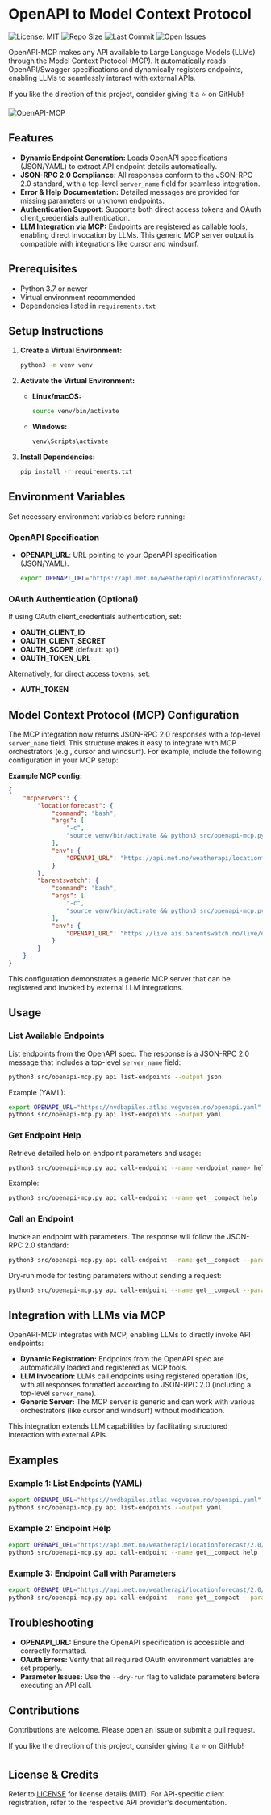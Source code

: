 # OpenAPI to Model Context Protocol

![License: MIT](https://img.shields.io/badge/License-MIT-yellow.svg)
![Repo Size](https://img.shields.io/github/repo-size/gujord/OpenAPI-MCP)
![Last Commit](https://img.shields.io/github/last-commit/gujord/OpenAPI-MCP)
![Open Issues](https://img.shields.io/github/issues/gujord/OpenAPI-MCP)

OpenAPI-MCP makes any API available to Large Language Models (LLMs) through the Model Context Protocol (MCP). It automatically reads OpenAPI/Swagger specifications and dynamically registers endpoints, enabling LLMs to seamlessly interact with external APIs.

If you like the direction of this project, consider giving it a ⭐ on GitHub!

![OpenAPI-MCP](OpenAPI-MCP.png)

## Features

- **Dynamic Endpoint Generation:** Loads OpenAPI specifications (JSON/YAML) to extract API endpoint details automatically.
- **JSON-RPC 2.0 Compliance:** All responses conform to the JSON-RPC 2.0 standard, with a top-level `server_name` field for seamless integration.
- **Error & Help Documentation:** Detailed messages are provided for missing parameters or unknown endpoints.
- **Authentication Support:** Supports both direct access tokens and OAuth client_credentials authentication.
- **LLM Integration via MCP:** Endpoints are registered as callable tools, enabling direct invocation by LLMs. This generic MCP server output is compatible with integrations like cursor and windsurf.

## Prerequisites

- Python 3.7 or newer
- Virtual environment recommended
- Dependencies listed in `requirements.txt`

## Setup Instructions

1. **Create a Virtual Environment:**

   ```bash
   python3 -m venv venv
   ```

2. **Activate the Virtual Environment:**

   - **Linux/macOS:**
     ```bash
     source venv/bin/activate
     ```

   - **Windows:**
     ```bash
     venv\Scripts\activate
     ```

3. **Install Dependencies:**

   ```bash
   pip install -r requirements.txt
   ```

## Environment Variables

Set necessary environment variables before running:

### OpenAPI Specification

- **OPENAPI_URL**: URL pointing to your OpenAPI specification (JSON/YAML).

  ```bash
  export OPENAPI_URL="https://api.met.no/weatherapi/locationforecast/2.0/swagger"
  ```

### OAuth Authentication (Optional)

If using OAuth client_credentials authentication, set:

- **OAUTH_CLIENT_ID**
- **OAUTH_CLIENT_SECRET**
- **OAUTH_SCOPE** (default: `api`)
- **OAUTH_TOKEN_URL**

Alternatively, for direct access tokens, set:

- **AUTH_TOKEN**

## Model Context Protocol (MCP) Configuration

The MCP integration now returns JSON-RPC 2.0 responses with a top-level `server_name` field. This structure makes it easy to integrate with MCP orchestrators (e.g., cursor and windsurf). For example, include the following configuration in your MCP setup:

**Example MCP config:**

```json
{
    "mcpServers": {
        "locationforecast": {
            "command": "bash",
            "args": [
                "-c",
                "source venv/bin/activate && python3 src/openapi-mcp.py --server locationforecast api list-endpoints"
            ],
            "env": {
                "OPENAPI_URL": "https://api.met.no/weatherapi/locationforecast/2.0/swagger"
            }
        },
        "barentswatch": {
            "command": "bash",
            "args": [
                "-c",
                "source venv/bin/activate && python3 src/openapi-mcp.py --server barentswatch api list-endpoints"
            ],
            "env": {
                "OPENAPI_URL": "https://live.ais.barentswatch.no/live/openapi/ais/openapi.json"
            }
        }
    }
}
```

This configuration demonstrates a generic MCP server that can be registered and invoked by external LLM integrations.

## Usage

### List Available Endpoints

List endpoints from the OpenAPI spec. The response is a JSON-RPC 2.0 message that includes a top-level `server_name` field:

```bash
python3 src/openapi-mcp.py api list-endpoints --output json
```

Example (YAML):

```bash
export OPENAPI_URL="https://nvdbapiles.atlas.vegvesen.no/openapi.yaml"
python3 src/openapi-mcp.py api list-endpoints --output yaml
```

### Get Endpoint Help

Retrieve detailed help on endpoint parameters and usage:

```bash
python3 src/openapi-mcp.py api call-endpoint --name <endpoint_name> help
```

Example:

```bash
python3 src/openapi-mcp.py api call-endpoint --name get__compact help
```

### Call an Endpoint

Invoke an endpoint with parameters. The response will follow the JSON-RPC 2.0 standard:

```bash
python3 src/openapi-mcp.py api call-endpoint --name get__compact --param lat=60 --param lon=10
```

Dry-run mode for testing parameters without sending a request:

```bash
python3 src/openapi-mcp.py api call-endpoint --name get__compact --param lat=60 --param lon=10 --dry-run
```

## Integration with LLMs via MCP

OpenAPI-MCP integrates with MCP, enabling LLMs to directly invoke API endpoints:

- **Dynamic Registration:** Endpoints from the OpenAPI spec are automatically loaded and registered as MCP tools.
- **LLM Invocation:** LLMs call endpoints using registered operation IDs, with all responses formatted according to JSON-RPC 2.0 (including a top-level `server_name`).
- **Generic Server:** The MCP server is generic and can work with various orchestrators (like cursor and windsurf) without modification.

This integration extends LLM capabilities by facilitating structured interaction with external APIs.

## Examples

### Example 1: List Endpoints (YAML)

```bash
export OPENAPI_URL="https://nvdbapiles.atlas.vegvesen.no/openapi.yaml"
python3 src/openapi-mcp.py api list-endpoints --output yaml
```

### Example 2: Endpoint Help

```bash
export OPENAPI_URL="https://api.met.no/weatherapi/locationforecast/2.0/swagger"
python3 src/openapi-mcp.py api call-endpoint --name get__compact help
```

### Example 3: Endpoint Call with Parameters

```bash
export OPENAPI_URL="https://api.met.no/weatherapi/locationforecast/2.0/swagger"
python3 src/openapi-mcp.py api call-endpoint --name get__compact --param lat=60 --param lon=10
```

## Troubleshooting

- **OPENAPI_URL:** Ensure the OpenAPI specification is accessible and correctly formatted.
- **OAuth Errors:** Verify that all required OAuth environment variables are set properly.
- **Parameter Issues:** Use the `--dry-run` flag to validate parameters before executing an API call.

## Contributions

Contributions are welcome. Please open an issue or submit a pull request.

If you like the direction of this project, consider giving it a ⭐ on GitHub!

## License & Credits

Refer to [LICENSE](LICENSE) for license details (MIT). For API-specific client registration, refer to the respective API provider's documentation.
```
